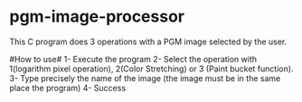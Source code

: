 # pgm-image-processor
This C program does 3 operations with a PGM image selected by the user.

#How to use#
1- Execute the program
2- Select the operation with 1(logarithm pixel operation), 2(Color Stretching) or 3 (Paint bucket function).
3- Type precisely the name of the image (the image must be in the same place the program)
4- Success

